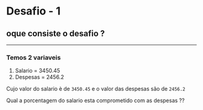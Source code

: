# Desafio - 1 

## oque consiste o desafio ? 
--- 
### Temos 2 variaveis
1. Salario = 3450.45
2. Despesas = 2456.2

Cujo valor do salario è de ```3450.45``` e o valor das despesas são de ```2456.2```

Qual a porcentagem do salario esta comprometido com as despesas ?? 
